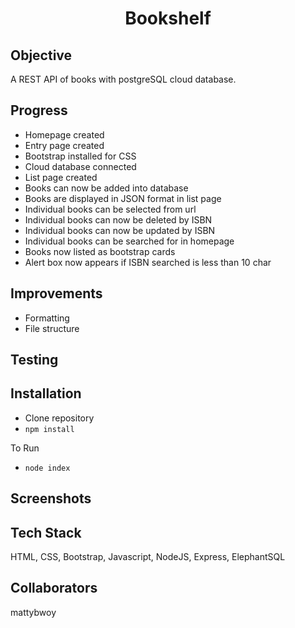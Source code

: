 <h1 align="center">

Bookshelf

</h1>

## Objective
A REST API of books with postgreSQL cloud database.


## Progress
- Homepage created
- Entry page created
- Bootstrap installed for CSS
- Cloud database connected 
- List page created
- Books can now be added into database
- Books are displayed in JSON format in list page
- Individual books can be selected from url
- Individual books can now be deleted by ISBN
- Individual books can now be updated by ISBN
- Individual books can be searched for in homepage
- Books now listed as bootstrap cards
- Alert box now appears if ISBN searched is less than 10 char

## Improvements
- Formatting
- File structure

## Testing

## Installation
- Clone repository
- `npm install`

To Run
- `node index`

## Screenshots

## Tech Stack
HTML, CSS, Bootstrap, Javascript, NodeJS, Express, ElephantSQL

## Collaborators
mattybwoy